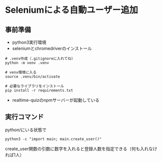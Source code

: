 # Seleniumによる自動ユーザー追加

## 事前準備
- python3実行環境
- seleniumとchromedriverのインストール
```
# .venv作成（.gitignoreに入れてね）
python -m venv .venv

# venv環境に入る
source .venv/bin/activate

# 必要なライブラリをインストール
pip install -r requirements.txt
```

- realtime-quizのnpmサーバーが起動している

## 実行コマンド
python/にいる状態で
```
python3 -c "import main; main.create_user()"
```
create_user関数の引数に数字を入れると登録人数を指定できる（何も入れなければ1人）
